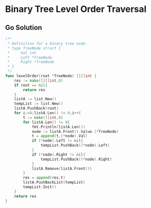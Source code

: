 <!--
 * @Author: Nettor
 * @Date: 2020-06-23 22:27:10
 * @LastEditors: Nettor
 * @LastEditTime: 2020-06-23 22:27:39
 * @Description: file content
--> 

# Binary Tree Level Order Traversal

## Go Solution

```go
/**
 * Definition for a binary tree node.
 * type TreeNode struct {
 *     Val int
 *     Left *TreeNode
 *     Right *TreeNode
 * }
 */
func levelOrder(root *TreeNode) [][]int {
    res := make([][]int,0)
    if root == nil{
        return res
    }
    listA := list.New()
    tempList := list.New()
    listA.PushBack(root)
    for i:=0;listA.Len() != 0;i++{
        t := make([]int,0)
        for listA.Len() != 0{
            fmt.Println(listA.Len())
            node := listA.Front().Value.(*TreeNode)
            t = append(t,(*node).Val)
            if (*node).Left != nil{
                tempList.PushBack((*node).Left)
            }
            if (*node).Right != nil{
                tempList.PushBack((*node).Right)
            }
            listA.Remove(listA.Front())
        }
        res = append(res,t)
        listA.PushBackList(tempList)
        tempList.Init()
    }
    return res
}
```